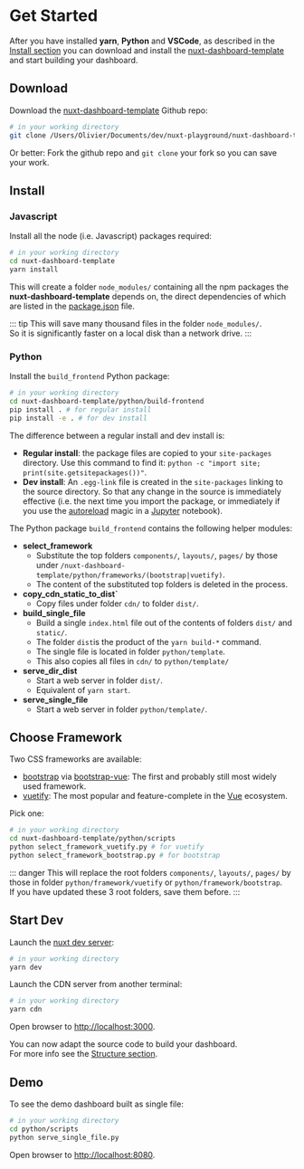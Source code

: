 # Get Started

After you have installed **yarn**, **Python** and **VSCode**, as described in the [Install section](./install) you can download and install the [nuxt-dashboard-template](https://github.com/oscar6echo/nuxt-dashboard-template) and start building your dashboard.

## Download

Download the [nuxt-dashboard-template](https://github.com/oscar6echo/nuxt-dashboard-template) Github repo:

```bash
# in your working directory
git clone /Users/Olivier/Documents/dev/nuxt-playground/nuxt-dashboard-template
```

Or better: Fork the github repo and `git clone` your fork so you can save your work.


## Install

### Javascript

Install all the node (i.e. Javascript) packages required:

```bash
# in your working directory
cd nuxt-dashboard-template
yarn install
```

This will create a folder `node_modules/` containing all the npm packages the **nuxt-dashboard-template** depends on, the direct dependencies of which are listed in the [package.json](https://github.com/oscar6echo/nuxt-dashboard-template/blob/master/package.json) file.

::: tip
This will save many thousand files in the folder `node_modules/`.  
So it is significantly faster on a local disk than a network drive.
:::

### Python

Install the `build_frontend` Python package:

```bash
# in your working directory
cd nuxt-dashboard-template/python/build-frontend
pip install . # for regular install
pip install -e . # for dev install
```

The difference between a regular install and dev install is:

- **Regular install**: the package files are copied to your `site-packages` directory. Use this command to find it: `python -c "import site; print(site.getsitepackages())"`.
- **Dev install**: An `.egg-link` file is created in the `site-packages` linking to the source directory. So that any change in the source is immediately effective (i.e. the next time you import the package, or immediately if you use the [autoreload](https://ipython.readthedocs.io/en/stable/config/extensions/autoreload.html) magic in a [Jupyter](https://jupyter.org/) notebook).

The Python package `build_frontend` contains the following helper modules:

- **select_framework**  
    - Substitute the top folders `components/`, `layouts/`, `pages/` by those under `/nuxt-dashboard-template/python/frameworks/(bootstrap|vuetify)`.  
    - The content of the substituted top folders is deleted in the process.  
- **copy_cdn_static_to_dist`**  
    - Copy files under folder `cdn/` to folder `dist/`.
- **build_single_file**  
    - Build a single `index.html` file out of the contents of folders `dist/` and `static/`.  
    - The folder `dist`is the product of the `yarn build-*` command.  
    - The single file is located in folder `python/template`.  
    - This also copies all files in `cdn/` to `python/template/`
- **serve_dir_dist**  
    - Start a web server in folder `dist/`.  
    - Equivalent of `yarn start`.
- **serve_single_file**  
    - Start a web server in folder `python/template/`.

## Choose Framework

Two CSS frameworks are available:

- [bootstrap](https://getbootstrap.com/) via [bootstrap-vue](https://bootstrap-vue.js.org/): The first and probably still most widely used framework.
- [vuetify](https://vuetifyjs.com/en/): The most popular and feature-complete in the [Vue](https://vuejs.org/) ecosystem.

Pick one:

```bash
# in your working directory
cd nuxt-dashboard-template/python/scripts
python select_framework_vuetify.py # for vuetify
python select_framework_bootstrap.py # for bootstrap
```

::: danger
This will replace the root folders `components/`, `layouts/`, `pages/` by those in folder `python/framework/vuetify` or `python/framework/bootstrap`.  
If you have updated these 3 root folders, save them before.
:::

## Start Dev

Launch the [nuxt dev server](https://nuxtjs.org/guide/commands/#list-of-commands):

```bash
# in your working directory
yarn dev
```

Launch the CDN server from another terminal:

```bash
# in your working directory
yarn cdn
```

Open browser to [http://localhost:3000](http://localhost:3000).

You can now adapt the source code to build your dashboard.  
For more info see the [Structure section](../structure/general).


## Demo

To see the demo dashboard built as single file:

```bash
# in your working directory
cd python/scripts
python serve_single_file.py
```

Open browser to [http://localhost:8080](http://localhost:8080).
